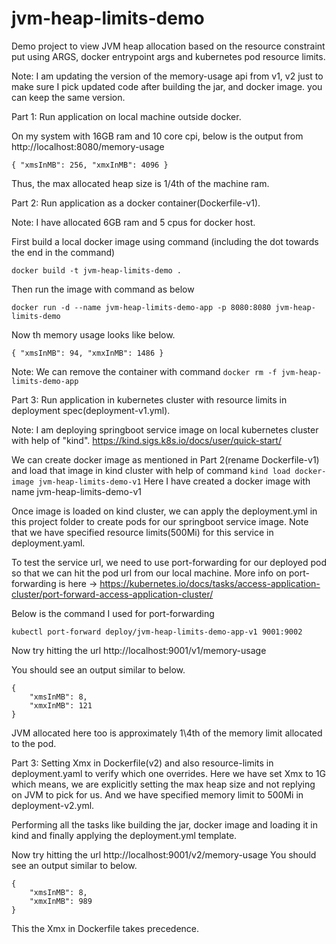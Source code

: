 # jvm-heap-limits-demo

Demo project to view JVM heap allocation based on the resource constraint put using ARGS, docker entrypoint args and kubernetes pod resource limits.

Note: I am updating the version of the memory-usage api from v1, v2 just to make sure I pick updated code
after building the jar, and docker image. you can keep the same version.

Part 1: Run application on local machine outside docker.

On my system with 16GB ram and 10 core cpi, below is the output from http://localhost:8080/memory-usage

`{
"xmsInMB": 256,
"xmxInMB": 4096
}`

Thus, the max allocated heap size is 1/4th of the machine ram.

Part 2: Run application as a docker container(Dockerfile-v1).

Note: I have allocated 6GB ram and 5 cpus for docker host. 

First build a local docker image using command (including the dot towards the end in the command)

`docker build -t jvm-heap-limits-demo .`

Then run the image with command as below

`docker run -d --name jvm-heap-limits-demo-app -p 8080:8080 jvm-heap-limits-demo`

Now th memory usage looks like below.

`{
"xmsInMB": 94,
"xmxInMB": 1486
}`

Note: We can remove the container with command
`docker rm -f jvm-heap-limits-demo-app`

Part 3: Run application in kubernetes cluster with resource limits in deployment spec(deployment-v1.yml).

Note: I am deploying springboot service image on local kubernetes cluster with help of "kind".
https://kind.sigs.k8s.io/docs/user/quick-start/ 

We can create docker image as mentioned in Part 2(rename Dockerfile-v1) and load that image in kind cluster with help of
command `kind load docker-image jvm-heap-limits-demo-v1`
Here I have created a docker image with name jvm-heap-limits-demo-v1

Once image is loaded on kind cluster, we can apply the deployment.yml in this project folder to create
pods for our springboot service image. Note that we have specified resource limits(500Mi) for this service
in deployment.yaml.

To test the service url, we need to use port-forwarding for our deployed pod
so that we can hit the pod url from our local machine.
More info on port-forwarding is here -> https://kubernetes.io/docs/tasks/access-application-cluster/port-forward-access-application-cluster/

Below is the command I used for port-forwarding

`kubectl port-forward deploy/jvm-heap-limits-demo-app-v1 9001:9002`

Now try hitting the url http://localhost:9001/v1/memory-usage

You should see an output similar to below.

````
{
    "xmsInMB": 8,
    "xmxInMB": 121
}
````

JVM allocated here too is approximately 1\4th of the memory limit allocated to the pod.

Part 3: Setting Xmx in Dockerfile(v2) and also resource-limits in deployment.yaml to verify which
one overrides.
Here we have set Xmx to 1G which means, we are explicitly setting the max heap size and not replying
on JVM to pick for us. And we have specified memory limit to 500Mi in deployment-v2.yml.


Performing all the tasks like building the jar, docker image
and loading it in kind and finally applying the deployment.yml template.

Now try hitting the url http://localhost:9001/v2/memory-usage
You should see an output similar to below.

```
{
    "xmsInMB": 8,
    "xmxInMB": 989
}
```

This the Xmx in Dockerfile takes precedence.